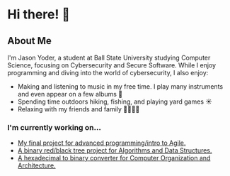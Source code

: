 <h1>Hi there! 👋</h1>

<h2>About Me</h2>
<p>I'm Jason Yoder, a student at Ball State University studying Computer Science, 
focusing on Cybersecurity and Secure Software. While I enjoy programming and diving into the world of cybersecurity, I also 
enjoy:</p>
<ul>
  <li>Making and listening to music in my free time. I play many instruments and even appear on a few albums 🎸</li>
  <li>Spending time outdoors hiking, fishing, and playing yard games ☀️</li>
  <li>Relaxing with my friends and family 👨‍👩‍👦‍👦</li>
</ul>

<h3>I'm currently working on...</h3>
<ul>
<li><a href="https://github.com/bsu-cs222-fall24-dll/Final_Project-KevinMack-JasonYoder-KolbyAlvey-BrianRaymond">My final project for advanced programming/intro to Agile.</a></li>
<li><a href="">A binary red/black tree project for Algorithms and Data Structures.</a></li>
<li><a href="">A hexadecimal to binary converter for Computer Organization and Architecture.</a></li>
</ul>
